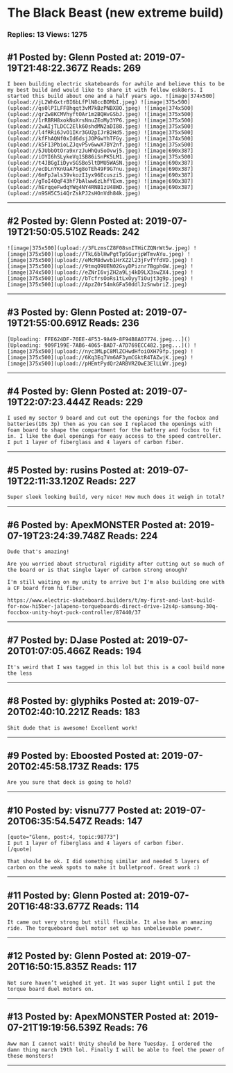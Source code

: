 # The Black Beast (new extreme build)

### Replies: 13 Views: 1275

## \#1 Posted by: Glenn Posted at: 2019-07-19T21:48:22.367Z Reads: 269

```
I been building electric skateboards for awhile and believe this to be my best build and would like to share it with fellow esk8ers. I started this build about one and a half years ago. ![image|374x500](upload://jL2WhGxtrBI6bLfPlN8ccBOMbI.jpeg) ![image|375x500](upload://qs0lPILFF8hqqt3vM7kBzPNBX8O.jpeg) ![image|374x500](upload://grZw8KCMVhyftOAr1m2BQHvGSbJ.jpeg) ![image|375x500](upload://1rRBRH8xokNoXrsNnuZEoMy3YP6.jpeg) ![image|375x500](upload://2wAIjTLDCC2Elk60shdMN2aDI88.jpeg) ![image|375x500](upload://l4fRRi6JvO1IKr3GU2pIJrB2Hd5.jpeg) ![image|375x500](upload://kfFhAQNf0xId6dsjJOPGwYhTFGy.jpeg) ![image|374x500](upload://k5F13PbioLZJqvP5v6wwX7BY2nf.jpeg) ![image|375x500](upload://5JUbbOtOra9xrzJuHhQuSoOvwj5.jpeg) ![image|690x387](upload://iOYI6hSLykeVq1SB86iSnPK5LM1.jpeg) ![image|375x500](upload://t4JBGgIiDyvSGSBo5ltDMU5WASN.jpeg) ![image|690x387](upload://ecDLnYKnUaA7Sg8oTEh49F9G7nu.jpeg) ![image|690x387](upload://6mFpJals39vkozI1yx96Ecuszi5.jpeg) ![image|690x387](upload://gToI4OqF43hf7bAlww6zLhfYExm.jpeg) ![image|690x387](upload://hErqqeFwdqYWg4NY4RNB1zU48WD.jpeg) ![image|690x387](upload://n9SH5C5i4QrZskPJ2sHOnVdh84k.jpeg)
```

---
## \#2 Posted by: Glenn Posted at: 2019-07-19T21:50:05.510Z Reads: 242

```
![image|375x500](upload://3FLzmsCZ8F08snITHiCZQNrWt5w.jpeg) ![image|375x500](upload://TkL6blHwPgtTpSGurjpWTmvAYu.jpeg) ![image|375x500](upload://eMcM8dwvb1HrXZ2l23jFvfYfdVD.jpeg) ![image|375x500](upload://9tmqO9UEN02GsyDPiznr7BgphGW.jpeg) ![image|374x500](upload://eZNrI6vjZH2a9Lj4kD9LX3swZX4.jpeg) ![image|375x500](upload://bTcfrsOoRs1tLxOyyTiOujt3g9p.jpeg) ![image|375x500](upload://ApzZ0r54mkGFa50ddlJzSnwbriZ.jpeg)
```

---
## \#3 Posted by: Glenn Posted at: 2019-07-19T21:55:00.691Z Reads: 236

```
[Uploading: FFE624DF-70EE-4F53-9A49-8F94B8A07774.jpeg...]() [Uploading: 909F199E-7AB6-4065-BAD7-A7D769ECC482.jpeg...]() ![image|375x500](upload://nyc3MLpC8MlZCHwdHfoiOXH79fp.jpeg) ![image|375x500](upload://6Kq3Eq7Vm6AF3ymCGktR4TAZwjK.jpeg) ![image|375x500](upload://pHEmtPydQr2ARBVRZOwE3ElLLWY.jpeg)
```

---
## \#4 Posted by: Glenn Posted at: 2019-07-19T22:07:23.444Z Reads: 229

```
I used my sector 9 board and cut out the openings for the focbox and batteries(10s 3p) then as you can see I replaced the openings with foam board to shape the compartment for the battery and focbox to fit in. I like the duel openings for easy access to the speed controller. I put 1 layer of fiberglass and 4 layers of carbon fiber.
```

---
## \#5 Posted by: rusins Posted at: 2019-07-19T22:11:33.120Z Reads: 227

```
Super sleek looking build, very nice! How much does it weigh in total?
```

---
## \#6 Posted by: ApexMONSTER Posted at: 2019-07-19T23:24:39.748Z Reads: 224

```
Dude that's amazing! 

Are you worried about structural rigidity after cutting out so much of the board or is that single layer of carbon strong enough? 

I'm still waiting on my unity to arrive but I'm also building one with a CF board from hi fiber.

https://www.electric-skateboard.builders/t/my-first-and-last-build-for-now-hi5ber-jalapeno-torqueboards-direct-drive-12s4p-samsung-30q-foccbox-unity-hoyt-puck-controller/87440/37
```

---
## \#7 Posted by: DJase Posted at: 2019-07-20T01:07:05.466Z Reads: 194

```
It's weird that I was tagged in this lol but this is a cool build none the less
```

---
## \#8 Posted by: glyphiks Posted at: 2019-07-20T02:40:10.221Z Reads: 183

```
Shit dude that is awesome! Excellent work!
```

---
## \#9 Posted by: Eboosted Posted at: 2019-07-20T02:45:58.173Z Reads: 175

```
Are you sure that deck is going to hold?
```

---
## \#10 Posted by: visnu777 Posted at: 2019-07-20T06:35:54.547Z Reads: 147

```
[quote="Glenn, post:4, topic:98773"]
I put 1 layer of fiberglass and 4 layers of carbon fiber.
[/quote]

That should be ok. I did something similar and needed 5 layers of carbon on the weak spots to make it bulletproof. Great work :)
```

---
## \#11 Posted by: Glenn Posted at: 2019-07-20T16:48:33.677Z Reads: 114

```
It came out very strong but still flexible. It also has an amazing ride. The torqueboard duel motor set up has unbelievable power.
```

---
## \#12 Posted by: Glenn Posted at: 2019-07-20T16:50:15.835Z Reads: 117

```
Not sure haven’t weighed it yet. It was super light until I put the torque board duel motors on.
```

---
## \#13 Posted by: ApexMONSTER Posted at: 2019-07-21T19:19:56.539Z Reads: 76

```
Aww man I cannot wait! Unity should be here Tuesday. I ordered the damn thing march 19th lol. Finally I will be able to feel the power of these monsters!
```

---
